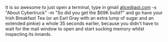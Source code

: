 It is so awesome to just open a terminal, type in gmail alice@aol.com -s
"About Cybertruck" -m "So did you get the $69K build?" and go have your
Irish Breakfast Tea (or an Earl Gray with an extra lump of sugar and an
extended pinkie) a whole 35 seconds earlier, because you didn't have to
wait for the mail window to open and start sucking memory whilst inspecting
its innards.